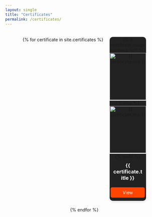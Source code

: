```yaml
---
layout: single
title: "Certificates"
permalink: /certificates/
---
```


<style>
  .certificate-container {
    display: flex;
    flex-wrap: wrap;
    justify-content: center;
    gap: 20px;
    padding: 20px;
  }
  
  .certificate-card {
    width: 25%;
    background: #222;
    border-radius: 10px;
    overflow: hidden;
    text-align: center;
    box-shadow: 0px 4px 6px rgba(0, 0, 0, 0.1);
    transition: transform 0.3s ease-in-out;
  }

  .certificate-card:hover {
    transform: scale(2.0);
  }

  .certificate-card img {
    width: 100%;
    height: 150px;
    object-fit: cover;
    border-bottom: 2px solid #fff;
  }

  .certificate-title {
    color: #fff;
    font-size: 16px;
    font-weight: bold;
    padding: 10px;
  }

  .certificate-button {
    display: block;
    width: 80%;
    margin: 10px auto;
    padding: 8px;
    background: #ff4500;
    color: white;
    text-align: center;
    font-size: 14px;
    border-radius: 5px;
    text-decoration: none;
    transition: background 0.3s ease-in-out;
  }

  .certificate-button:hover {
    background: #ff5722;
  }
</style>

<div class="certificate-container">
  {% for certificate in site.certificates %}
    <div class="certificate-card">
      {% if certificate.image contains "://" %}
        <img src="{{ certificate.image }}" alt="{{ certificate.title }}">
      {% else %}
        <img src="{{ certificate.image | prepend: site.baseurl | prepend: site.url }}" alt="{{ certificate.title }}">
      {% endif %}
      <div class="certificate-title">{{ certificate.title }}</div>
      <a href="{{ certificate.link }}" class="certificate-button" target="_blank">View</a>
    </div>
  {% endfor %}
</div>
